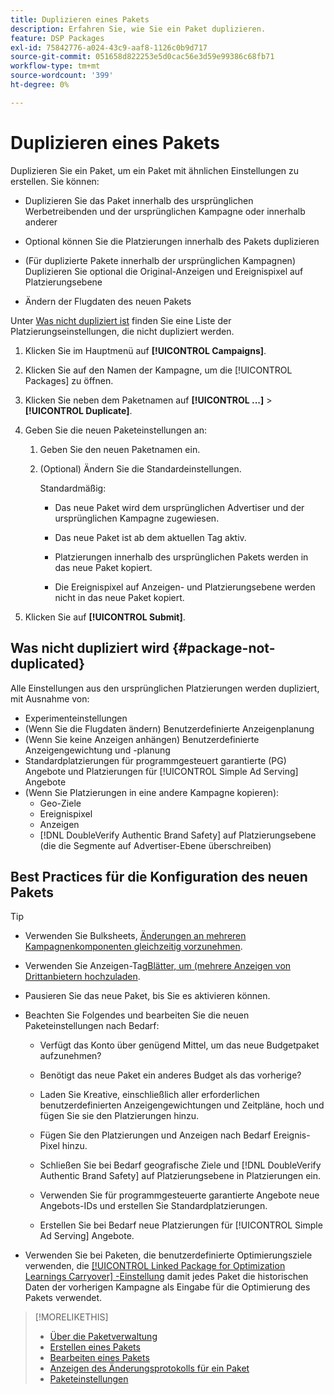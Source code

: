 ```yaml
---
title: Duplizieren eines Pakets
description: Erfahren Sie, wie Sie ein Paket duplizieren.
feature: DSP Packages
exl-id: 75842776-a024-43c9-aaf8-1126c0b9d717
source-git-commit: 051658d822253e5d0cac56e3d59e99386c68fb71
workflow-type: tm+mt
source-wordcount: '399'
ht-degree: 0%

---
```


# Duplizieren eines Pakets

Duplizieren Sie ein Paket, um ein Paket mit ähnlichen Einstellungen zu erstellen. Sie können:

* Duplizieren Sie das Paket innerhalb des ursprünglichen Werbetreibenden und der ursprünglichen Kampagne oder innerhalb anderer

* Optional können Sie die Platzierungen innerhalb des Pakets duplizieren

* (Für duplizierte Pakete innerhalb der ursprünglichen Kampagnen) Duplizieren Sie optional die Original-Anzeigen und Ereignispixel auf Platzierungsebene

* Ändern der Flugdaten des neuen Pakets

Unter [Was nicht dupliziert ist](#package-not-duplicated) finden Sie eine Liste der Platzierungseinstellungen, die nicht dupliziert werden.

1. Klicken Sie im Hauptmenü auf **[!UICONTROL Campaigns]**.

1. Klicken Sie auf den Namen der Kampagne, um die [!UICONTROL Packages] zu öffnen.

1. Klicken Sie neben dem Paketnamen auf **[!UICONTROL ...]** > **[!UICONTROL Duplicate]**.

1. Geben Sie die neuen Paketeinstellungen an:

   1. Geben Sie den neuen Paketnamen ein.

   1. (Optional) Ändern Sie die Standardeinstellungen.

      Standardmäßig:

      * Das neue Paket wird dem ursprünglichen Advertiser und der ursprünglichen Kampagne zugewiesen.

      * Das neue Paket ist ab dem aktuellen Tag aktiv.<!-- and the flight continues for NN  days. -->

      * Platzierungen innerhalb des ursprünglichen Pakets werden in das neue Paket kopiert.

      * Die Ereignispixel auf Anzeigen- und Platzierungsebene werden nicht in das neue Paket kopiert.

1. Klicken Sie auf **[!UICONTROL Submit]**.

## Was nicht dupliziert wird {#package-not-duplicated}

Alle Einstellungen aus den ursprünglichen Platzierungen werden dupliziert, mit Ausnahme von:

* Experimenteinstellungen
* (Wenn Sie die Flugdaten ändern) Benutzerdefinierte Anzeigenplanung
* (Wenn Sie keine Anzeigen anhängen) Benutzerdefinierte Anzeigengewichtung und -planung
* Standardplatzierungen für programmgesteuert garantierte (PG) Angebote und Platzierungen für [!UICONTROL Simple Ad Serving] Angebote
* (Wenn Sie Platzierungen in eine andere Kampagne kopieren):
   * Geo-Ziele
   * Ereignispixel
   * Anzeigen
   * [!DNL DoubleVerify Authentic Brand Safety] auf Platzierungsebene (die die Segmente auf Advertiser-Ebene überschreiben)

## Best Practices für die Konfiguration des neuen Pakets

>[!TIP]
>
>* Verwenden Sie Bulksheets, [Änderungen an mehreren Kampagnenkomponenten gleichzeitig vorzunehmen](/help/dsp/campaign-management/campaign-components-review-edit.md).
* Verwenden Sie Anzeigen-Tag[Blätter, um (mehrere Anzeigen von Drittanbietern hochzuladen](/help/dsp/campaign-management/ads/ad-create-multiple.md).

* Pausieren Sie das neue Paket, bis Sie es aktivieren können.

* Beachten Sie Folgendes und bearbeiten Sie die neuen Paketeinstellungen nach Bedarf:

   * Verfügt das Konto über genügend Mittel, um das neue Budgetpaket aufzunehmen?

   * Benötigt das neue Paket ein anderes Budget als das vorherige?

   * Laden Sie Kreative, einschließlich aller erforderlichen benutzerdefinierten Anzeigengewichtungen und Zeitpläne, hoch und fügen Sie sie den Platzierungen hinzu.

   * Fügen Sie den Platzierungen und Anzeigen nach Bedarf Ereignis-Pixel hinzu.

   * Schließen Sie bei Bedarf geografische Ziele und [!DNL DoubleVerify Authentic Brand Safety] auf Platzierungsebene in Platzierungen ein.

   * Verwenden Sie für programmgesteuerte garantierte Angebote neue Angebots-IDs und erstellen Sie Standardplatzierungen.

   * Erstellen Sie bei Bedarf neue Platzierungen für [!UICONTROL Simple Ad Serving] Angebote.

* Verwenden Sie bei Paketen, die benutzerdefinierte Optimierungsziele verwenden, die [[!UICONTROL Linked Package for Optimization Learnings Carryover] -Einstellung](/help/dsp/campaign-management/packages/package-settings.md) damit jedes Paket die historischen Daten der vorherigen Kampagne als Eingabe für die Optimierung des Pakets verwendet.

>[!MORELIKETHIS]
>
>* [Über die Paketverwaltung](package-about.md)
>* [Erstellen eines Pakets](package-create.md)
>* [Bearbeiten eines Pakets](package-edit.md)
>* [Anzeigen des Änderungsprotokolls für ein Paket](package-change-log.md)
>* [Paketeinstellungen](package-settings.md)
